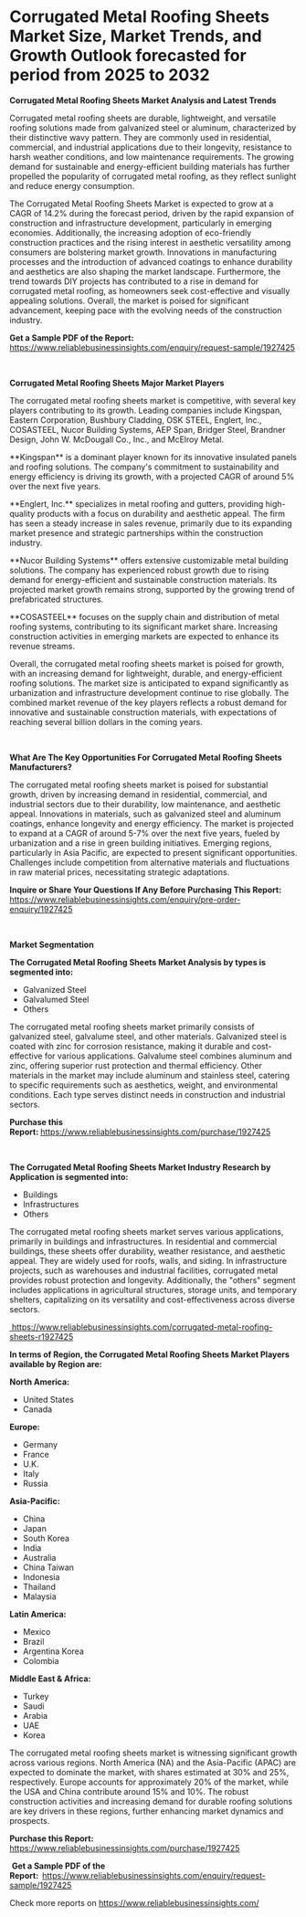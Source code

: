 <p><h1>Corrugated Metal Roofing Sheets Market Size, Market Trends, and Growth Outlook forecasted for period from 2025 to 2032</h1></p><p><strong>Corrugated Metal Roofing Sheets Market Analysis and Latest Trends</strong></p>
<p><p>Corrugated metal roofing sheets are durable, lightweight, and versatile roofing solutions made from galvanized steel or aluminum, characterized by their distinctive wavy pattern. They are commonly used in residential, commercial, and industrial applications due to their longevity, resistance to harsh weather conditions, and low maintenance requirements. The growing demand for sustainable and energy-efficient building materials has further propelled the popularity of corrugated metal roofing, as they reflect sunlight and reduce energy consumption.</p><p>The Corrugated Metal Roofing Sheets Market is expected to grow at a CAGR of 14.2% during the forecast period, driven by the rapid expansion of construction and infrastructure development, particularly in emerging economies. Additionally, the increasing adoption of eco-friendly construction practices and the rising interest in aesthetic versatility among consumers are bolstering market growth. Innovations in manufacturing processes and the introduction of advanced coatings to enhance durability and aesthetics are also shaping the market landscape. Furthermore, the trend towards DIY projects has contributed to a rise in demand for corrugated metal roofing, as homeowners seek cost-effective and visually appealing solutions. Overall, the market is poised for significant advancement, keeping pace with the evolving needs of the construction industry.</p></p>
<p><strong>Get a Sample PDF of the Report:&nbsp;</strong> <a href="https://www.reliablebusinessinsights.com/enquiry/request-sample/1927425?utm_campaign=113&utm_medium=2&utm_source=Github&utm_content=ia&utm_term=15012025&utm_id=corrugated-metal-roofing-sheets">https://www.reliablebusinessinsights.com/enquiry/request-sample/1927425</a></p>
<p>&nbsp;</p>
<p><strong>Corrugated Metal Roofing Sheets Major Market Players</strong></p>
<p><p>The corrugated metal roofing sheets market is competitive, with several key players contributing to its growth. Leading companies include Kingspan, Eastern Corporation, Bushbury Cladding, OSK STEEL, Englert, Inc., COSASTEEL, Nucor Building Systems, AEP Span, Bridger Steel, Brandner Design, John W. McDougall Co., Inc., and McElroy Metal.</p><p>**Kingspan** is a dominant player known for its innovative insulated panels and roofing solutions. The company's commitment to sustainability and energy efficiency is driving its growth, with a projected CAGR of around 5% over the next five years. </p><p>**Englert, Inc.** specializes in metal roofing and gutters, providing high-quality products with a focus on durability and aesthetic appeal. The firm has seen a steady increase in sales revenue, primarily due to its expanding market presence and strategic partnerships within the construction industry.</p><p>**Nucor Building Systems** offers extensive customizable metal building solutions. The company has experienced robust growth due to rising demand for energy-efficient and sustainable construction materials. Its projected market growth remains strong, supported by the growing trend of prefabricated structures.</p><p>**COSASTEEL** focuses on the supply chain and distribution of metal roofing systems, contributing to its significant market share. Increasing construction activities in emerging markets are expected to enhance its revenue streams.</p><p>Overall, the corrugated metal roofing sheets market is poised for growth, with an increasing demand for lightweight, durable, and energy-efficient roofing solutions. The market size is anticipated to expand significantly as urbanization and infrastructure development continue to rise globally. The combined market revenue of the key players reflects a robust demand for innovative and sustainable construction materials, with expectations of reaching several billion dollars in the coming years.</p></p>
<p>&nbsp;</p>
<p><strong>What Are The Key Opportunities For Corrugated Metal Roofing Sheets Manufacturers?</strong></p>
<p><p>The corrugated metal roofing sheets market is poised for substantial growth, driven by increasing demand in residential, commercial, and industrial sectors due to their durability, low maintenance, and aesthetic appeal. Innovations in materials, such as galvanized steel and aluminum coatings, enhance longevity and energy efficiency. The market is projected to expand at a CAGR of around 5-7% over the next five years, fueled by urbanization and a rise in green building initiatives. Emerging regions, particularly in Asia Pacific, are expected to present significant opportunities. Challenges include competition from alternative materials and fluctuations in raw material prices, necessitating strategic adaptations.</p></p>
<p><strong>Inquire or Share Your Questions If Any Before Purchasing This Report:</strong> <a href="https://www.reliablebusinessinsights.com/enquiry/pre-order-enquiry/1927425?utm_campaign=113&utm_medium=2&utm_source=Github&utm_content=ia&utm_term=15012025&utm_id=corrugated-metal-roofing-sheets">https://www.reliablebusinessinsights.com/enquiry/pre-order-enquiry/1927425</a></p>
<p>&nbsp;</p>
<p><strong>Market Segmentation</strong></p>
<p><strong>The Corrugated Metal Roofing Sheets Market Analysis by types is segmented into:</strong></p>
<p><ul><li>Galvanized Steel</li><li>Galvalumed Steel</li><li>Others</li></ul></p>
<p><p>The corrugated metal roofing sheets market primarily consists of galvanized steel, galvalume steel, and other materials. Galvanized steel is coated with zinc for corrosion resistance, making it durable and cost-effective for various applications. Galvalume steel combines aluminum and zinc, offering superior rust protection and thermal efficiency. Other materials in the market may include aluminum and stainless steel, catering to specific requirements such as aesthetics, weight, and environmental conditions. Each type serves distinct needs in construction and industrial sectors.</p></p>
<p><strong>Purchase this Report:&nbsp;</strong><a href="https://www.reliablebusinessinsights.com/purchase/1927425?utm_campaign=113&utm_medium=2&utm_source=Github&utm_content=ia&utm_term=15012025&utm_id=corrugated-metal-roofing-sheets">https://www.reliablebusinessinsights.com/purchase/1927425</a></p>
<p>&nbsp;</p>
<p><strong>The Corrugated Metal Roofing Sheets Market Industry Research by Application is segmented into:</strong></p>
<p><ul><li>Buildings</li><li>Infrastructures</li><li>Others</li></ul></p>
<p><p>The corrugated metal roofing sheets market serves various applications, primarily in buildings and infrastructures. In residential and commercial buildings, these sheets offer durability, weather resistance, and aesthetic appeal. They are widely used for roofs, walls, and siding. In infrastructure projects, such as warehouses and industrial facilities, corrugated metal provides robust protection and longevity. Additionally, the "others" segment includes applications in agricultural structures, storage units, and temporary shelters, capitalizing on its versatility and cost-effectiveness across diverse sectors.</p></p>
<p><a href="https://www.reliablebusinessinsights.com/corrugated-metal-roofing-sheets-r1927425?utm_campaign=113&utm_medium=2&utm_source=Github&utm_content=ia&utm_term=15012025&utm_id=corrugated-metal-roofing-sheets">&nbsp;https://www.reliablebusinessinsights.com/corrugated-metal-roofing-sheets-r1927425</a></p>
<p><strong>In terms of Region, the Corrugated Metal Roofing Sheets Market Players available by Region are:</strong></p>
<p>
    <p> <strong> North America: </strong>
        <ul>
            <li>United States</li>
            <li>Canada</li>
        </ul>
        </p> 
    <p> <strong> Europe: </strong>
        <ul>
            <li>Germany</li>
            <li>France</li>
            <li>U.K.</li>
            <li>Italy</li>
            <li>Russia</li>
        </ul>
        </p> 
    <p> <strong> Asia-Pacific: </strong>
        <ul>
            <li>China</li>
            <li>Japan</li>
            <li>South Korea</li>
            <li>India</li>
            <li>Australia</li>
            <li>China Taiwan</li>
            <li>Indonesia</li>
            <li>Thailand</li>
            <li>Malaysia</li>
        </ul>
        </p> 
    <p> <strong> Latin America: </strong>
        <ul>
            <li>Mexico</li>
            <li>Brazil</li>
            <li>Argentina Korea</li>
            <li>Colombia</li>
        </ul>
        </p> 
    <p> <strong> Middle East & Africa: </strong>
        <ul>
            <li>Turkey</li>
            <li>Saudi</li>
            <li>Arabia</li>
            <li>UAE</li>
            <li>Korea</li>
        </ul>
    </p>
    </p>
<p><p>The corrugated metal roofing sheets market is witnessing significant growth across various regions. North America (NA) and the Asia-Pacific (APAC) are expected to dominate the market, with shares estimated at 30% and 25%, respectively. Europe accounts for approximately 20% of the market, while the USA and China contribute around 15% and 10%. The robust construction activities and increasing demand for durable roofing solutions are key drivers in these regions, further enhancing market dynamics and prospects.</p></p>
<p><strong>Purchase this Report: </strong><a href="https://www.reliablebusinessinsights.com/purchase/1927425?utm_campaign=113&utm_medium=2&utm_source=Github&utm_content=ia&utm_term=15012025&utm_id=corrugated-metal-roofing-sheets">https://www.reliablebusinessinsights.com/purchase/1927425</a></p>
<p>&nbsp;<strong>Get a Sample PDF of the Report:&nbsp;&nbsp;</strong><a href="https://www.reliablebusinessinsights.com/enquiry/request-sample/1927425?utm_campaign=113&utm_medium=2&utm_source=Github&utm_content=ia&utm_term=15012025&utm_id=corrugated-metal-roofing-sheets">https://www.reliablebusinessinsights.com/enquiry/request-sample/1927425</a></p>
<p><strong></strong></p>
<p>Check more reports on <a href="https://www.reliablebusinessinsights.com/?utm_campaign=113&utm_medium=2&utm_source=Github&utm_content=ia&utm_term=15012025&utm_id=corrugated-metal-roofing-sheets">https://www.reliablebusinessinsights.com/</a></p>